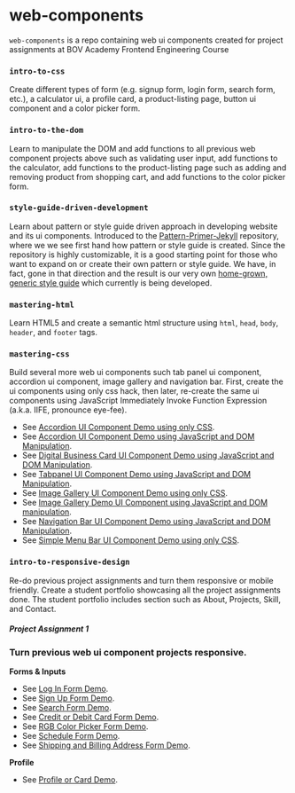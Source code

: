 # web-components

`web-components` is a repo containing web ui components created for project assignments at BOV Academy Frontend Engineering Course 

### `intro-to-css` 

Create different types of form (e.g. signup form, login form, search form, etc.), a calculator ui, a profile card, a product-listing page, button ui component and a color picker form.

### `intro-to-the-dom`

Learn to manipulate the DOM and add functions to all previous web component projects above such as validating user input, add functions to the calculator, add functions to the product-listing page such as adding and removing product from shopping cart, and add functions to the color picker form.

### `style-guide-driven-development`

Learn about pattern or style guide driven approach in developing website and its ui components.  Introduced to the [Pattern-Primer-Jekyll](https://github.com/opattison/Pattern-Primer-Jekyll "Pattern-Primer-Jekyll") repository, where we we see first hand how pattern or style guide is created.  Since the repository is highly customizable, it is a good starting point for those who want to expand on or create their own pattern or style guide.  We have, in fact, gone in that direction and the result is our very own [home-grown, generic style guide](https://bruceleeo.github.io/ "Home grown, generic style guide") which currently is being developed.

### `mastering-html`

Learn HTML5 and create a semantic html structure using `html`, `head`, `body`, `header`, and `footer` tags.

### `mastering-css` 

Build several more web ui components such tab panel ui component, accordion ui component, image gallery and navigation bar.  First, create the ui components using only css hack, then later, re-create the same ui components using JavaScript Immediately Invoke Function Expression (a.k.a. IIFE, pronounce eye-fee).

- See [Accordion UI Component Demo using only CSS](https://bruceleeo.github.io/web-components/mastering-css/web/accordionUI.html "Accordion UI Component Demo using only CSS").
- See [Accordion UI Component Demo using JavaScript and DOM Manipulation](https://bruceleeo.github.io/web-components/mastering-css/web/accordionUIwithJS.html "Accordion UI Component using JavaScript and DOM Manipulation").
- See [Digital Business Card UI Component Demo using JavaScript and DOM Manipulation](https://bruceleeo.github.io/web-components/mastering-css/web/digitalBusinessCard.html "Digital Business Card UI Component Demo using JavaScript and DOM Manipulation").
- See [Tabpanel UI Component Demo using JavaScript and DOM Manipulation](https://bruceleeo.github.io/web-components/mastering-css/web/tabPanelUI.html "Tabpanel UI Component Demo using JavaScript and DOM Manipulation").
- See [Image Gallery UI Component Demo using only CSS](https://bruceleeo.github.io/web-components/mastering-css/web/imageGallery.html "Image Gallery using CSS only").  
- See [Image Gallery Demo UI Component using JavaScript and DOM manipulation](https://bruceleeo.github.io/web-components/mastering-css/web/imageGalleryJS.html "Image Gallery UI Component Demo using JavaScipt and DOM Manipulation").
- See [Navigation Bar UI Component Demo using JavaScript and DOM Manipulation](https://bruceleeo.github.io/web-components/mastering-css/web/navbarUI.html "Navigation Bar UI Component using JavaScript and DOM Manipulation").
- See [Simple Menu Bar UI Component Demo using only CSS](https://bruceleeo.github.io/web-components/mastering-css/web/simple-menu-bar.html "Simple Menu Bar UI Component Demo using only CSS").


### `intro-to-responsive-design` 

Re-do previous project assignments and turn them responsive or mobile friendly.  Create a student portfolio showcasing all the project assignments done.  The student portfolio includes section such as About, Projects, Skill, and Contact. 

##### Project Assignment 1 

### Turn previous web ui component projects responsive.

**Forms & Inputs**

- See [Log In Form Demo](https://bruceleeo.github.io/web-components/intro-to-responsive-design/web/ui/form/login.html "Log In Form").
- See [Sign Up Form Demo](https://bruceleeo.github.io/web-components/intro-to-responsive-design/web/ui/form/signup.html "Sign Up Form").
- See [Search Form Demo](https://bruceleeo.github.io/web-components/intro-to-responsive-design/web/ui/form/search.html "Search Form").
- See [Credit or Debit Card Form Demo](https://bruceleeo.github.io/web-components/intro-to-responsive-design/web/ui/form/ccdc.html "Credit or Debit Card Form").
- See [RGB Color Picker Form Demo](https://bruceleeo.github.io/web-components/intro-to-responsive-design/web/ui/form/rgbColor.html "RGB Color Picker").
- See [Schedule Form Demo](https://bruceleeo.github.io/web-components/intro-to-responsive-design/web/ui/form/schedule.html "Schedule Form").
- See [Shipping and Billing Address Form Demo](https://bruceleeo.github.io/web-components/intro-to-responsive-design/web/ui/form/sbAddress.html "Shipping and Billing Form").

**Profile**

- See [Profile or Card Demo](https://bruceleeo.github.io/web-components/intro-to-responsive-design/web/ui/profile/profile.html "Profile or Card UI Component").